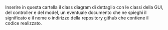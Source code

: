 Inserire in questa cartella il class diagram di dettaglio con le classi della GUI, del controller e del model, un eventuale documento che ne spieghi il significato e il nome o indirizzo della repository github che contiene il codice realizzato.

